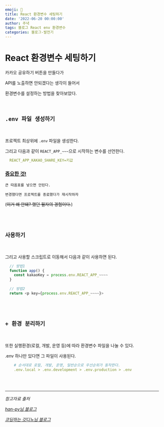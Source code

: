 ```yaml
---
emoji: 🔮
title: React 환경변수 세팅하기
date: '2022-06-20 00:00:00'
author: 주녁
tags: 블로그 React env 환경변수
categories: 블로그-발전기
---
```


# React 환경변수 세팅하기

카카오 공유하기 버튼을 만들다가 

API를 노출하면 안되겠다는 생각이 들어서

환경변수를 설정하는 방법을 찾아보았다.

<br/>

## `.env 파일 생성하기`

<br/>

프로젝트 최상위에 `.env` 파일을 생성한다.

그리고 다음과 같이 `REACT_APP_~~~`으로 시작하는 변수를 선언한다.

```yml
  REACT_APP_KAKAO_SHARE_KEY=키값
```

### <u>중요한 것!</u>

`큰 따옴표를 넣으면 안된다.`

`변경했다면 프로젝트를 종료했다가 재시작하자`

(~~이거 왜 안돼? 했던 필자의 경험이다.~~)

<br/><br/>


## `사용하기`

<br/>

그리고 사용할 스크립트로 이동해서 다음과 같이 사용하면 된다.
```javascript
  // 방법1
  function app() {
    const kakaoKey = process.env.REACT_APP_~~~~
  }
  
  // 방법2
  return <p key={process.env.REACT_APP_~~~~}>
```

<br/><br/>


## `+ 환경 분리하기`

<br/>

또한 실행환경(로컬, 개발, 운영 등)에 따라 환경변수 파일을 나눌 수 있다.

.env 하나만 있다면 그 파일이 사용된다.

```yml
    # 순서대로 로컬, 개발, 운영, 일반순으로 우선순위가 동작한다.
    .env.local > .env.development > .env.production > .env
```
<br/><br/>

---

_참고자료 출처_

_[han-py님 블로그](https://han-py.tistory.com/)_

_[코딩하는 갓디노님 블로그](https://goddino.tistory.com/341?category=1080917)_

```toc

```

